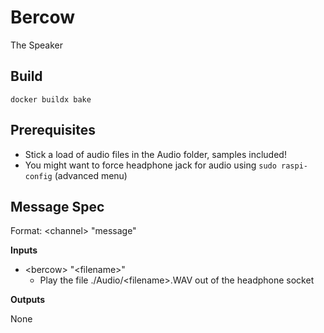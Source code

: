 # Bercow

The Speaker

## Build

    docker buildx bake

## Prerequisites

- Stick a load of audio files in the Audio folder, samples included!
- You might want to force headphone jack for audio using `sudo raspi-config` (advanced menu)

## Message Spec

Format: \<channel> "message"

**Inputs**

* \<bercow> "\<filename>"
  * Play the file ./Audio/\<filename>.WAV out of the headphone socket

**Outputs**

None